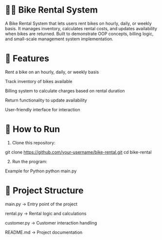 # 🚴‍♂️ Bike Rental System
A Bike Rental System that lets users rent bikes on hourly, daily, or weekly basis. It manages inventory, calculates rental costs, and updates availability when bikes are returned. Built to demonstrate OOP concepts, billing logic, and small-scale management system implementation.

# 📌 Features

Rent a bike on an hourly, daily, or weekly basis

Track inventory of bikes available

Billing system to calculate charges based on rental duration

Return functionality to update availability

User-friendly interface for interaction

# 🚀 How to Run

1. Clone this repository:

git clone https://github.com/your-username/bike-rental.git
cd bike-rental

2. Run the program:

Example for Python
python main.py

# 📂 Project Structure

main.py → Entry point of the project

rental.py → Rental logic and calculations

customer.py → Customer interaction handling

README.md → Project documentation
